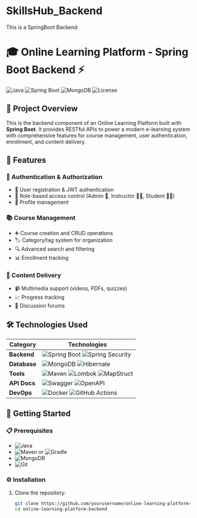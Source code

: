 # SkillsHub_Backend
This is a SpringBoot Backend
# 🎓 Online Learning Platform - Spring Boot Backend ⚡

![Java](https://img.shields.io/badge/Java-17%2B-orange?logo=openjdk)
![Spring Boot](https://img.shields.io/badge/Spring_Boot-3.x-green?logo=springboot)
![MongoDB](https://img.shields.io/badge/MongoDB-%234ea94b.svg?logo=mongodb&logoColor=white)
![License](https://img.shields.io/badge/License-MIT-brightgreen)

## 🌟 Project Overview

This is the backend component of an Online Learning Platform built with **Spring Boot**. It provides RESTful APIs to power a modern e-learning system with comprehensive features for course management, user authentication, enrollment, and content delivery.

## 🚀 Features

### 🔐 Authentication & Authorization
- 📝 User registration & JWT authentication
- 🔑 Role-based access control (Admin 👑, Instructor 🧑‍🏫, Student 👨‍🎓)
- 👤 Profile management

### 📚 Course Management
- ➕ Course creation and CRUD operations
- 🏷️ Category/tag system for organization
- 🔍 Advanced search and filtering
- 📊 Enrollment tracking

### 🎥 Content Delivery
- 📹 Multimedia support (videos, PDFs, quizzes)
- 📈 Progress tracking
- 💬 Discussion forums

## 🛠️ Technologies Used

| Category       | Technologies                                                                 |
|----------------|-----------------------------------------------------------------------------|
| **Backend**    | ![Spring Boot](https://img.shields.io/badge/-Spring_Boot-6DB33F?logo=springboot) ![Spring Security](https://img.shields.io/badge/-Spring_Security-6DB33F?logo=springsecurity) |
| **Database**   | ![MongoDB](https://img.shields.io/badge/MongoDB-%234ea94b.svg?logo=mongodb&logoColor=white) ![Hibernate](https://img.shields.io/badge/-Hibernate-59666C?logo=hibernate) |
| **Tools**      | ![Maven](https://img.shields.io/badge/-Maven-C71A36?logo=apachemaven) ![Lombok](https://img.shields.io/badge/-Lombok-pink) ![MapStruct](https://img.shields.io/badge/-MapStruct-blue) |
| **API Docs**   | ![Swagger](https://img.shields.io/badge/-Swagger-85EA2D?logo=swagger) ![OpenAPI](https://img.shields.io/badge/-OpenAPI-6BA539?logo=openapiinitiative) |
| **DevOps**     | ![Docker](https://img.shields.io/badge/-Docker-2496ED?logo=docker) ![GitHub Actions](https://img.shields.io/badge/-GitHub_Actions-2088FF?logo=githubactions) |

## 🏁 Getting Started

### 📋 Prerequisites

- ![Java](https://img.shields.io/badge/-JDK_17%2B-orange?logo=openjdk)
- ![Maven](https://img.shields.io/badge/-Maven_3.8%2B-C71A36?logo=apachemaven) or ![Gradle](https://img.shields.io/badge/-Gradle_7.x-02303A?logo=gradle)
- ![MongoDB](https://img.shields.io/badge/MongoDB-%234ea94b.svg?logo=mongodb&logoColor=white)
- ![Git](https://img.shields.io/badge/-Git-F05032?logo=git)

### ⚙️ Installation

1. Clone the repository:
   ```bash
   git clone https://github.com/yourusername/online-learning-platform-backend.git
   cd online-learning-platform-backend